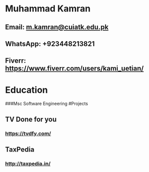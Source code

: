 # Muhammad Kamran
## Email: m.kamran@cuiatk.edu.pk
## WhatsApp: +923448213821
## Fiverr: https://www.fiverr.com/users/kami_uetian/
# Education
###Msc Software Engineering
#Projects
## TV Done for you
### https://tvdfy.com/
## TaxPedia
### http://taxpedia.in/

